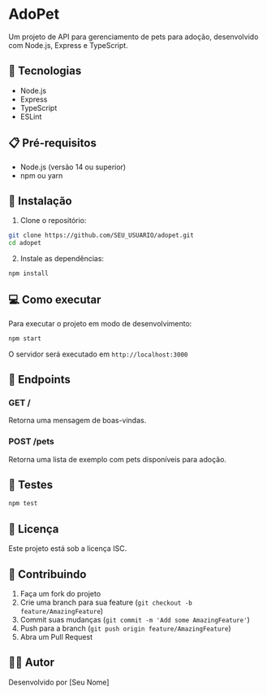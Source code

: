 # AdoPet

Um projeto de API para gerenciamento de pets para adoção, desenvolvido com Node.js, Express e TypeScript.

## 🚀 Tecnologias

- Node.js
- Express
- TypeScript
- ESLint

## 📋 Pré-requisitos

- Node.js (versão 14 ou superior)
- npm ou yarn

## 🔧 Instalação

1. Clone o repositório:

```bash
git clone https://github.com/SEU_USUARIO/adopet.git
cd adopet
```

2. Instale as dependências:

```bash
npm install
```

## 💻 Como executar

Para executar o projeto em modo de desenvolvimento:

```bash
npm start
```

O servidor será executado em `http://localhost:3000`

## 📡 Endpoints

### GET /

Retorna uma mensagem de boas-vindas.

### POST /pets

Retorna uma lista de exemplo com pets disponíveis para adoção.

## 🧪 Testes

```bash
npm test
```

## 📝 Licença

Este projeto está sob a licença ISC.

## 🤝 Contribuindo

1. Faça um fork do projeto
2. Crie uma branch para sua feature (`git checkout -b feature/AmazingFeature`)
3. Commit suas mudanças (`git commit -m 'Add some AmazingFeature'`)
4. Push para a branch (`git push origin feature/AmazingFeature`)
5. Abra um Pull Request

## 👨‍💻 Autor

Desenvolvido por [Seu Nome]
